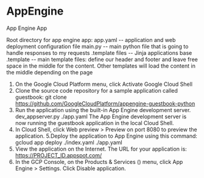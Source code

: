 # AppEngine
App Engine App

Root directory for app engine app:
app.yaml  -- application and web deployment configuration file
main.py -- main python file that is going to handle responses to my requests 
.template files -- Jinja applications 
base .template -- main template files: define our header and footer and leave free space in the middle for the content. Other templates will load the content in the middle depending on the page

1. On the Google Cloud Platform menu, click Activate Google Cloud Shell 
2. Clone the source code repository for a sample application called guestbook:
git clone https://github.com/GoogleCloudPlatform/appengine-guestbook-python
3. Run the application using the built-in App Engine development server.
dev_appserver.py ./app.yaml
The App Engine development server is now running the guestbook application in the local Cloud Shell. 
4. In Cloud Shell, click Web preview > Preview on port 8080 to preview the application.
5.Deploy the application to App Engine using this command:
gcloud app deploy ./index.yaml ./app.yaml
6. View the application on the Internet. The URL for your application is:
https://PROJECT_ID.appspot.com/
7. In the GCP Console, on the Products & Services () menu, click App Engine > Settings.
Click Disable application.


